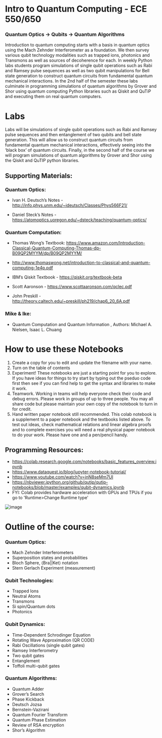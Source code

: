 # Intro to Quantum Computing - ECE 550/650

### Quantum Optics →  Qubits → Quantum Algorithms

Introduction to quantum computing starts with a basis in quantum optics using the Mach Zehnder Interferometer as a foundation. We then survey various qubit technology modalities such as trapped ions, photonics and Transmons as well as sources of decoherence for each.  In weekly Python labs students program simulations of single qubit operations such as Rabi and Ramsey pulse sequences as well as two qubit manipulations for Bell state generation to construct quantum circuits from fundamental quantum mechanical interactions. In the 2nd half of the semester these labs culminate in programming simulations of quantum algorithms by Grover and Shor using quantum computing Python libraries such as Qiskit and QuTiP and executing them on real quantum computers.

# Labs
Labs will be simulations of single qubit operations such as Rabi and Ramsey pulse sequences and then entanglement of two qubits and bell state generation. This will allow us to construct quantum circuits from fundamental quantum mechanical interactions, effectively seeing into the ‘black box’ of quantum circuits. Finally, in the second half of the course we will program simulations of quantum algorithms by Grover and Shor using the Qiskit and QuTIP python libraries.


## Supporting Materials:
### Quantum Optics:
  * Ivan H. Deutsch’s Notes - http://info.phys.unm.edu/~ideutsch/Classes/Phys566F21/

  * Daniel Steck’s Notes - https://atomoptics.uoregon.edu/~dsteck/teaching/quantum-optics/

### Quantum Computation:
  * Thomas Wong’s Textbook: https://www.amazon.com/Introduction-Classical-Quantum-Computing-Thomas-dp-B09QP2MYYM/dp/B09QP2MYYM/
  * http://www.thomaswong.net/introduction-to-classical-and-quantum-computing-1e4p.pdf

* IBM’s Qiskit Textbook - https://qiskit.org/textbook-beta

* Scott Aaronson - https://www.scottaaronson.com/qclec.pdf

* John Preskill - http://theory.caltech.edu/~preskill/ph219/chap6_20_6A.pdf

### Mike & Ike:
  * Quantum Computation and Quantum Information , Authors: Michael A. Nielsen, Isaac L. Chuang


# How to use these Notebooks

1. Create a copy for you to edit and update the filename with your name.
1. Turn on the table of contents
1.  Experiment! These notebooks are just a starting point for you to explore. If you have ideas for things to try start by typing out the pseduo code first then see if you can find help to get the syntax and libraries to make it work.
1. Teamwork. Working in teams will help everyone check their code and debug errors. Please work in groups of up to three people. You may all share code but please maintain your own copy of the notebook to turn in for credit.
1. Hand written paper notebook still recommended. This colab notebook is a supplement to a paper notebook and the textbooks listed above. To test out ideas, check mathematical relations and linear algebra proofs and to complete exercises you will need a real physical paper notebook to do your work. Please have one and a pen/pencil handy.


## Programming Resources:
*   https://colab.research.google.com/notebooks/basic_features_overview.ipynb
*   https://www.dataquest.io/blog/jupyter-notebook-tutorial/
*   https://www.youtube.com/watch?v=inN8seMm7UI
*   https://nbviewer.ipython.org/github/qutip/qutip-notebooks/blob/master/examples/qubit-dynamics.ipynb
* FYI: Colab provides hardware acceleration with GPUs and TPUs if you go to 'Runtime>Change Runtime type'


![image](https://github.com/user-attachments/assets/9fa08c27-c172-47f5-8e45-78d4e00ac5f1)


# Outline of the course:

### Quantum Optics: 
* Mach Zehnder Interferometers
* Superposition states and probabilities
* Bloch Sphere, ⟨Bra||Ket⟩ notation
* Stern Gerlach Experiment (measurement)

### Qubit Technologies: 
* Trapped Ions
* Neutral Atoms 
* Transmons
* Si spin/Quantum dots
* Photonics 

### Qubit Dynamics: 
* Time-Dependent Schrodinger Equation
* Rotating Wave Approximation (QR CODE)
* Rabi Oscillations (single qubit gates)
* Ramsey Interferometry
* Two qubit gates
* Entanglement
* Toffoli multi-qubit gates

### Quantum Algorithms:
* Quantum Adder
* Grover’s Search
* Phase Kickback 
* Deutsch Jozsa
* Bernstein-Vazirani 
* Quantum Fourier Transform 
* Quantum Phase Estimation
* Review of RSA encryption
* Shor’s Algorithm 
